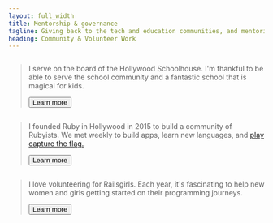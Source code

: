 ```yaml
---
layout: full_width
title: Mentorship & governance
tagline: Giving back to the tech and education communities, and mentoring girls and women programmers.
heading: Community & Volunteer Work
---
```


  <div class="relative overflow-hidden rounded-xl bg-[#6e2b3d]/80 py-24 px-8 shadow-2xl lg:grid lg:grid-cols-2 lg:gap-x-8 lg:px-16">
    <div class="absolute inset-0 opacity-50 mix-blend-multiply saturate-0 filter">
      <img src="https://images.squarespace-cdn.com/content/v1/66c4ce3548d60e499a635d41/e1d1947a-d1dc-4e50-896d-202a73f58067/Untitled+design+%2813%29.png" alt="" class="h-full w-full object-cover">
    </div>
    <div class="relative lg:col-span-1">
      <img class="w-80" src="<%= relative_url '/images/hollywood_schoolhouse.png' %>" alt="">
      <blockquote class="mt-6 text-white">
        <p class="text-lg sm:text-2xl">
        I serve on the board of the Hollywood Schoolhouse. I'm thankful to be able to serve the school community and a fantastic school that is magical for kids.
        </p>
        <footer class="mt-6">
          <a href="https://www.hshla.org/board-of-trustees/stephanie-wilkinson">
            <button type="button" class="inline-flex items-center rounded border border-transparent bg-white px-2.5 py-1.5 text-xs font-medium text-[#6e2b3d] shadow-sm hover:bg-red-700 focus:outline-none focus:ring-2 focus:ring-red-500 focus:ring-offset-2">Learn more</button>
          </a>
        </footer>
      </blockquote>
    </div>
  </div>

  <div class="relative overflow-hidden rounded-xl bg-indigo-500 py-24 px-8 shadow-2xl lg:grid lg:grid-cols-2 lg:gap-x-8 lg:px-16">
    <div class="absolute inset-0 opacity-50 mix-blend-multiply saturate-0 filter">
      <img src="<%= relative_url '/images/rubyinhollywoodgroup.jpg' %>" alt="" class="h-full w-full object-cover">
    </div>
    <div class="relative lg:col-span-1">
      <img class="w-80" src="<%= relative_url '/images/rubyinhollywoodlogo.png' %>" alt="">
      <blockquote class="mt-6 text-white">
        <p class="text-lg sm:text-2xl">
          I founded Ruby in Hollywood in 2015 to build a community of Rubyists. We met weekly to build apps, learn new languages, and <a href="https://pwning.owasp-juice.shop/part1/ctf.html"> play capture the flag.</a>
        </p>
        <footer class="mt-6">
          <a href="http://rubyinhollywood.com">
            <button type="button" class="inline-flex items-center rounded border border-transparent bg-indigo-600 px-2.5 py-1.5 text-xs font-medium text-white shadow-sm hover:bg-indigo-700 focus:outline-none focus:ring-2 focus:ring-indigo-500 focus:ring-offset-2">Learn more</button>
          </a>
        </footer>
      </blockquote>
    </div>
  </div>

  <div class="relative overflow-hidden rounded-xl bg-red-500 py-24 px-8 shadow-2xl lg:grid lg:grid-cols-2 lg:gap-x-8 lg:px-16">
    <div class="absolute inset-0 opacity-50 mix-blend-multiply saturate-0 filter">
      <img src="<%= relative_url '/images/railsgirls.jpg' %>" alt="" class="h-full w-full object-cover">
    </div>
    <div class="relative lg:col-span-1">
      <img class="w-80" src="<%= relative_url '/images/railsgirls-logo.png' %>" alt="">
      <blockquote class="mt-6 text-white">
        <p class="text-lg sm:text-2xl">
        I love volunteering for Railsgirls. Each year, it's fascinating to help new women and girls getting started on their programming journeys.
        </p>
        <footer class="mt-6">
          <a href="http://railsgirls.com/">
            <button type="button" class="inline-flex items-center rounded border border-transparent bg-red-600 px-2.5 py-1.5 text-xs font-medium text-white shadow-sm hover:bg-red-700 focus:outline-none focus:ring-2 focus:ring-red-500 focus:ring-offset-2">Learn more</button>
          </a>
        </footer>
      </blockquote>
    </div>
  </div>
